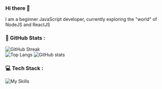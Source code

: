 ### Hi there 👋
I am a beginner JavaScript developer, currently exploring the "world" of NodeJS and ReactJS 
<!--
**bada9te/bada9te** is a ✨ _special_ ✨ repository because its `README.md` (this file) appears on your GitHub profile.

Here are some ideas to get you started:

- 🔭 I’m currently working on ...
- 🌱 I’m currently learning ...
- 👯 I’m looking to collaborate on ...
- 🤔 I’m looking for help with ...
- 💬 Ask me about ...
- 📫 How to reach me: ...
- 😄 Pronouns: ...
- ⚡ Fun fact: ...
-->

### 🚀 GitHub Stats :
![GitHub Streak](https://streak-stats.demolab.com/?user=bada9te&theme=swift)<br/>
![Top Langs](https://github-readme-stats-flax-rho.vercel.app/api/top-langs/?username=bada9te&theme=swiftl&include_all_commits=true&count_private=true&layout=compact)
![GitHub stats](https://github-readme-stats-flax-rho.vercel.app/api?username=bada9te&show_icons=true&theme=swift)


### 💻 Tech Stack :
![My Skills](https://skillicons.dev/icons?i=js,html,css,nodejs,react,mongodb,graphql,linux)
